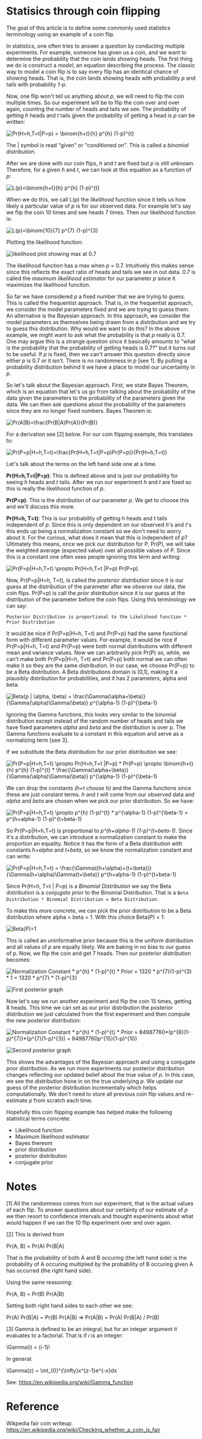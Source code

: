 # Statisics through coin flipping

The goal of this article is to define some commonly used statistics terminology using an example of a coin flip.

In statistics, one often tries to answer a question by conducting multiple experiments. For example, someone has given us a coin, and we want to determine the probability that the coin lands showing heads. The first thing we do is construct a *model*, an equation describing the process. The classic way to model a coin flip is to say every flip has an identical chance of showing heads. That is, the coin lands showing heads with probability *p* and tails with probability *1-p*.

Now, one flip won't tell us anything about *p*, we will need to flip the coin multiple times. So our experiment will be to flip the coin over and over again, counting the number of heads and tails we see. The probability of getting *h* heads and *t* tails given the probability of getting a head is *p* can be written:

![Pr(H=h,T=t|P=p) = \binom{h+t}{h} p^{h} (1-p)^{t}](prob.gif "Pr(H=h,T=t|P=p) = \binom{h+t}{h} p^{h} (1-p)^{t}")

The | symbol is read "given" or "conditioned on". This is called a *binomial distribution*.

After we are done with our coin flips, *h* and *t* are fixed but *p* is still unknown. Therefore, for a given *h* and *t*, we can look at this equation as a function of *p*:

![L(p)=\binom{h+t}{h} p^{h} (1-p)^{t}](like.gif "L(p)=\binom{h+t}{h} p^{h} (1-p)^{t}")

When we do this, we call L(p) the *likelihood* function since it tells us how likely a particular value of *p* is for our observed data. For example let's say we flip the coin 10 times and see heads 7 times. Then our likelihood function is:

![L(p)=\binom{10}{7} p^{7} (1-p)^{3}](like_coin.gif "L(p)=\binom{10}{7} p^{7} (1-p)^{3}")

Plotting the likelihood function:

![likelihood plot showing max at 0.7](like_graph_small.png "likelihood plot showing max at 0.7")

The likelihood function has a max when *p* = 0.7.  Intuitively this makes sense since this reflects the exact ratio of heads and tails we see in out data. 0.7 is called the *maximum likelihood estimator* for our parameter *p* since it maximizes the likelihood funciton.

So far we have considered *p* a fixed number that we are trying to guess. This is called the frequentist approach. That is, in the frequentist approach, we consider the model parameters fixed and we are trying to guess them. An alternative is the Bayesian approach. In this approach, we consider the model parameters as themselves being drawn from a distribution and we try to guess this distribution. Why would we want to do this? In the above example, we might want to ask what the probability is that *p* really is 0.7. One may argue this is a strange question since it basically amounts to "what is the probability that the probability of getting heads is 0.7?" but it turns out to be useful. If *p* is fixed, then we can't answer this question directly since either *p* is 0.7 or it isn't. There is no randomness in *p* [see 1]. By putting a probability distribution behind it we have a place to model our uncertainty in *p*.

So let's talk about the Bayesian approach. First, we state Bayes Theorem, which is an equation that let's us go from talking about the probability of the data given the parameters to the probability of the parameters given the data. We can then ask questions about the probability of the parameters since they are no longer fixed numbers. Bayes Theorem is:

![Pr(A|B)=\frac{Pr(B|A)Pr(A)}{Pr(B)}](bayes.gif "Pr(A|B)=\frac{Pr(B|A)Pr(A)}{Pr(B)}")

For a derivation see [2] below. For our coin flipping example, this translates to:

![Pr(P=p|H=h,T=t)=\frac{Pr(H=h,T=t|P=p)Pr(P=p)}{Pr(H=h,T=t)}](bayes_coin.gif "Pr(P=p|H=h,T=t)=\frac{Pr(H=h,T=t|P=p)Pr(P=p)}{Pr(H=h,T=t)}")


Let's talk about the terms on the left hand side one at a time.

__Pr(H=h,T=t|P=p)__: This is defined above and is just our probability for seeing *h* heads and *t* tails. After we run our experiment *h* and *t* are fixed so this is really the likelihood function of *p*.

__Pr(P=p)__: This is the distribution of our parameter *p*. We get to choose this and we'll discuss this more.

__Pr(H=h, T=t)__: This is our probability of getting h heads and t tails independent of *p*. Since this is only dependent on our observed *h*'s and *t*'s this ends up being a normalization constant so we don't need to worry about it. For the curious, what does it mean that this is independent of *p*? Ultimately this means, once we pick our distribution for P, Pr(P), we will take the weighted average (expected value) over all possible values of P. Since this is a constant one often sees people ignoring this term and writing:

![Pr(P=p|H=h,T=t) \propto  Pr(H=h,T=t |P=p) Pr(P=p)](proportion.gif "Pr(P=p|H=h,T=t) \propto  Pr(H=h,T=t |P=p) Pr(P=p)")

Now, Pr(P=p|H=h, T=t), is called the *posterior distribution* since it is our guess at the distribution of the parameter after we observe our data, the coin flips. Pr(P=p) is call the *prior distribution* since it is our guess at the distribution of the parameter before the coin flips. Using this terminology we can say:

    Posterior Distribution is proportional to the Likelihood function * Prior Distribution

It would be nice if Pr(P=p|H=h, T=t) and Pr(P=p) had the same functional form with different parameter values. For example, it would be nice if Pr(P=p|H=h, T=t) and Pr(P=p) were both normal distributions with different mean and variance values. Now we can arbitrarily pick Pr(P) so, while, we can't make both Pr(P=p|H=h, T=t) and Pr(P=p) both normal we can often make it so they are the same distribution. In our case, we choose Pr(P=p) to be a Beta distribution. A Beta distributions domain is [0,1], making it a plausibly distribution for probabilities, and it has 2 parameters, alpha and beta:

![Beta(p | \alpha, \beta) = \frac{\Gamma(\alpha+\beta)}{\Gamma(\alpha)\Gamma(\beta)} p^{\alpha-1} (1-p)^{\beta-1}](beta.gif "Beta(p | \alpha, \beta) = \frac{\Gamma(\alpha+\beta)}{\Gamma(\alpha)\Gamma(\beta)} p^{\alpha-1} (1-p)^{\beta-1}")

Ignoring the Gamma functions, this looks very similar to the binomial distribution except instead of the random number of heads and tails we have fixed parameters *alpha* and *beta* and the distribution is over p. The Gamma functions evaluate to a constant in this equation and serve as a normalizing term [see 3].

If we substitute the Beta distribution for our prior distribution we see:

![Pr(P=p|H=h,T=t) \propto  Pr(H=h,T=t |P=p) * Pr(P=p) \propto \binom{h+t}{h} p^{h} (1-p)^{t} * \frac{\Gamma(\alpha+\beta)}{\Gamma(\alpha)\Gamma(\beta)} p^{\alpha-1} (1-p)^{\beta-1}](derive1.gif "Pr(P=p|H=h,T=t) \propto  Pr(H=h,T=t |P=p) * Pr(P=p) \propto \binom{h+t}{h} p^{h} (1-p)^{t} * \frac{\Gamma(\alpha+\beta)}{\Gamma(\alpha)\Gamma(\beta)} p^{\alpha-1} (1-p)^{\beta-1}")

We can drop the constants *(h+t choose h)* and the Gamma functions since these are just constant terms. *h* and *t* will come from our observed data and *alpha* and *beta* are chosen when we pick our prior distribution. So we have:

![Pr(P=p|H=h,T=t) \propto p^{h} (1-p)^{t} * p^{\alpha-1} (1-p)^{\beta-1} = p^{h+alpha-1} (1-p)^{t+beta-1}](derive2.gif "Pr(P=p|H=h,T=t) \propto p^{h} (1-p)^{t} * p^{\alpha-1} (1-p)^{\beta-1} = p^{h+alpha-1} (1-p)^{t+beta-1}")

So Pr(P=p|H=h,T=t) is proportional to *p^(h+alpha-1) (1-p)^(t+beta-1)*. Since it's a distribution, we can introduce a normalization constant to make the proportion an equality. Notice it has the form of a Beta distribution with constants *h+alpha* and *t+beta*, so we know the normalization constant and can write:

![Pr(P=p|H=h,T=t) = \frac{\Gamma((h+\alpha)+(t+\beta))}{\Gamma(h+\alpha)\Gamma(t+\beta)} p^{h+alpha-1} (1-p)^{t+beta-1}](derive3.gif "Pr(P=p|H=h,T=t) = \frac{\Gamma((h+\alpha)+(t+\beta))}{\Gamma(h+\alpha)\Gamma(t+\beta)} p^{h+alpha-1} (1-p)^{t+beta-1}")

Since Pr(H=h, T=t | P=p) is a *Binomial Distribution* we say the Beta distribution is a *conjugate prior* to the Binomial Distribution. That is a `Beta Distribution * Binomial Distribution = Beta Distribution`.

To make this more concrete, we can pick the prior distribution to be a Beta distribution where alpha = beta = 1. With this choice Beta(P) = 1:

![Beta(P)=1](distribution1.jpg "Beta(P)=1")

This is called an uninformative prior because this is the uniform distribution and all values of *p* are equally likely. We are baking in no bias to our guess of p.  Now, we flip the coin and get 7 heads. Then our posterior distribution becomes:

![Normalization Constant * p^{h} * (1-p)^{t} * Prior = 1320 * p^{7}(1-p)^{3} * 1 = 1320 * p^{7} * (1-p)^{3}](posterior1.gif "Normalization Constant * p^{h} * (1-p)^{t} * Prior = 1320 * p^{7}(1-p)^{3} * 1 = 1320 * p^{7} * (1-p)^{3}")

![First posterior graph](distribution2.jpg "First posterior graph")

Now let's say we run another experiment and flip the coin 15 times, getting 8 heads. This time we can set as our prior distribution the posterior distribution we just calculated from the first experiment and then compute the new posterior distribution:

![Normalization Constant * p^{h} * (1-p)^{t} * Prior = 84987760*(p^{8}(1-p)^{7})*(p^{7}(1-p)^{3}) = 84987760p^{15}(1-p)^{10}](posterior2.gif "Normalization Constant * p^{h} * (1-p)^{t} * Prior = 84987760*(p^{8}(1-p)^{7})*(p^{7}(1-p)^{3}) = 84987760p^{15}(1-p)^{10}")

![Second posterior graph](distribution3.jpg "Second posterior graph")

This shows the advantages of the Bayesian approach and using a conjugate prior distribution. As we run more experiments our posterior distribution changes reflecting our updated belief about the true value of *p*. In this case, we see the distribution hone in on the true underlying *p*. We update our guess of the posterior distribution incrementally which helps computationally. We don't need to store all previous coin flip values and re-estimate *p* from scratch each time.

Hopefully this coin flipping example has helped make the following statistical terms concrete:

* Likelihood function
* Maximum likelihood estimator
* Bayes thereom
* prior distribution
* posterior distribution
* conjugate prior

# Notes

[1] All the randomness comes from our experiment, that is the actual values of each flip. To answer questions about our certainty of our estimate of *p* we then resort to confidence intervals and thought experiments about what would happen if we ran the 10 flip experiment over and over again.

[2] This is derived from

Pr(A, B) = Pr(A) Pr(B|A)

That is the probability of both A and B occuring (the left hand side) is the probability of A occuring multiplied by the probability of B occuring given A has occurred (the right hand side).

Using the same reasoning:

Pr(A, B) = Pr(B) Pr(A|B)

Setting both right hand sides to each other we see:

Pr(A) Pr(B|A) = Pr(B) Pr(A|B) => Pr(A|B) = Pr(A) Pr(B|A) / Pr(B)

[3]  Gamma is defined to be an integral, but for an integer argument it evaluates to a factorial. That is if *i* is an integer:

\Gamma(i) = (i-1)!

In general:

\Gamma(z) = \int_{0}^{\infty}x^{z-1}e^{-x}dx

See: https://en.wikipedia.org/wiki/Gamma_function

# Reference

Wikpedia fair coin writeup: https://en.wikipedia.org/wiki/Checking_whether_a_coin_is_fair
